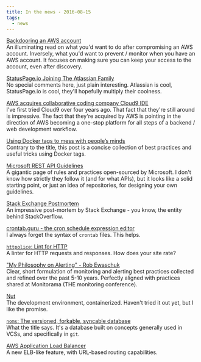 ```yaml
---
title: In the news - 2016-08-15
tags:
  - news
---
```



[Backdooring an AWS account](https://danielgrzelak.com/backdooring-an-aws-account-da007d36f8f9)  
An illuminating read on what you'd want to do after compromising an AWS account. Inversely, what you'd want to prevent / monitor when you have an AWS account. It focuses on making sure you can keep your access to the account, even after discovery.

[StatusPage.io Joining The Atlassian Family](http://blog.statuspage.io/joining-the-atlassian-family)  
No special comments here, just plain interesting. Atlassian is cool, StatusPage.io is cool, they'll hopefully multiply their coolness.

[AWS acquires collaborative coding company Cloud9 IDE](http://venturebeat.com/2016/07/14/aws-acquires-collaborative-coding-company-cloud9-ide/)  
I've first tried Cloud9 over four years ago. That fact that they're still around is impressive. The fact that they're acquired by AWS is pointing in the direction of AWS becoming a one-stop platform for all steps of a backend / web development workflow.

[Using Docker tags to mess with people’s minds](https://medium.com/microscaling-systems/using-docker-tags-to-mess-with-peoples-minds-367bb2c93bd0)  
 Contrary to the title, this post is a concise collection of best practices and useful tricks using Docker tags.

[Microsoft REST API Guidelines](https://github.com/Microsoft/api-guidelines/blob/master/Guidelines.md)  
A gigantic page of rules and practices open-sourced by Microsoft. I don't know how strictly they follow it (and for what APIs), but it looks like a solid starting point, or just an idea of repositories, for designing your own guidelines.

[Stack Exchange Postmortem](http://stackstatus.net/post/147710624694/outage-postmortem-july-20-2016)  
An impressive post-mortem by Stack Exchange - you know, the entity behind StackOverflow.

[crontab.guru - the cron schedule expression editor](http://crontab.guru/)  
I always forget the syntax of `crontab` files. This helps.

[`httpolice`: Lint for HTTP](https://github.com/vfaronov/httpolice)  
A linter for HTTP requests and responses. How does your site rate?

["My Philosophy on Alerting" - Rob Ewaschuk](https://docs.google.com/document/d/199PqyG3UsyXlwieHaqbGiWVa8eMWi8zzAn0YfcApr8Q)  
Clear, short formulation of monitoring and alerting best practices collected and refined over the past 5-10 years. Perfectly aligned with practices shared at Monitorama (THE monitoring conference).

[Nut](http://matthieudelaro.github.io/nut/)  
The development environment, containerized. Haven't tried it out yet, but I like the promise.

[`noms`: The versioned, forkable, syncable database](https://github.com/attic-labs/noms)  
What the title says. It's a database built on concepts generally used in VCSs, and specifically in `git`.

[AWS Application Load Balancer](https://aws.amazon.com/blogs/aws/new-aws-application-load-balancer/)  
A new ELB-like feature, with URL-based routing capabilities.
